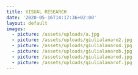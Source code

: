 ```yaml
---
title: VISUAL RESEARCH
date: '2020-05-16T14:17:36+02:00'
layout: default
images:
  - picture: /assets/uploads/a.jpg
  - picture: /assets/uploads/giulialanaro2.jpg
  - picture: /assets/uploads/giulialanaro4.jpg
  - picture: /assets/uploads/giulialanarob.jpg
  - picture: /assets/uploads/giulialanarod.jpg
  - picture: /assets/uploads/giulialanarof.jpg
---
```


